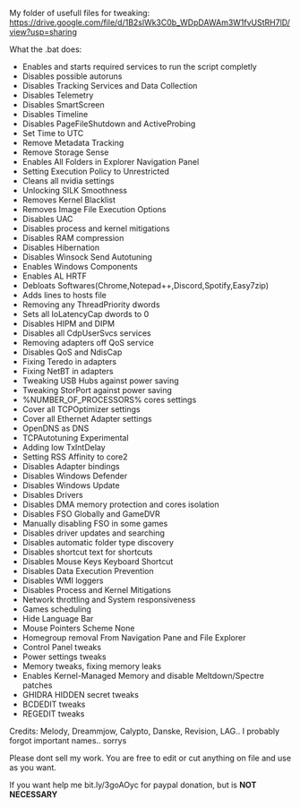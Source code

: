 My folder of usefull files for tweaking:
https://drive.google.com/file/d/1B2slWk3C0b_WDpDAWAm3W1fvUStRH7lD/view?usp=sharing

What the .bat does:
- Enables and starts required services to run the script completly
- Disables possible autoruns
- Disables Tracking Services and Data Collection
- Disables Telemetry
- Disables SmartScreen
- Disables Timeline
- Disables PageFileShutdown and ActiveProbing
- Set Time to UTC
- Remove Metadata Tracking
- Remove Storage Sense
- Enables All Folders in Explorer Navigation Panel
- Setting Execution Policy to Unrestricted
- Cleans all nvidia settings
- Unlocking SILK Smoothness
- Removes Kernel Blacklist
- Removes Image File Execution Options
- Disables UAC
- Disables process and kernel mitigations
- Disables RAM compression
- Disables Hibernation
- Disables Winsock Send Autotuning
- Enables Windows Components
- Enables AL HRTF
- Debloats Softwares(Chrome,Notepad++,Discord,Spotify,Easy7zip)
- Adds lines to hosts file
- Removing any ThreadPriority dwords
- Sets all IoLatencyCap dwords to 0
- Disables HIPM and DIPM
- Disables all CdpUserSvcs services
- Removing adapters off QoS service
- Disables QoS and NdisCap
- Fixing Teredo in adapters
- Fixing NetBT in adapters
- Tweaking USB Hubs against power saving
- Tweaking StorPort against power saving
- %NUMBER_OF_PROCESSORS% cores settings
- Cover all TCPOptimizer settings
- Cover all Ethernet Adapter settings
- OpenDNS as DNS
- TCPAutotuning Experimental
- Adding low TxIntDelay
- Setting RSS Affinity to core2
- Disables Adapter bindings
- Disables Windows Defender
- Disables Windows Update
- Disables Drivers
- Disables DMA memory protection and cores isolation
- Disables FSO Globally and GameDVR
- Manually disabling FSO in some games
- Disables driver updates and searching
- Disables automatic folder type discovery
- Disables shortcut text for shortcuts
- Disables Mouse Keys Keyboard Shortcut
- Disables Data Execution Prevention
- Disables WMI loggers
- Disables Process and Kernel Mitigations
- Network throttling and System responsiveness
- Games scheduling
- Hide Language Bar
- Mouse Pointers Scheme None
- Homegroup removal From Navigation Pane and File Explorer
- Control Panel tweaks
- Power settings tweaks
- Memory tweaks, fixing memory leaks
- Enables Kernel-Managed Memory and disable Meltdown/Spectre patches
- GHIDRA HIDDEN secret tweaks
- BCDEDIT tweaks
- REGEDIT tweaks

Credits: Melody, Dreammjow, Calypto, Danske, Revision, LAG.. I probably forgot important names.. sorrys

Please dont sell my work. You are free to edit or cut anything on file and use as you want.

If you want help me bit.ly/3goAOyc for paypal donation, but is **NOT NECESSARY**
